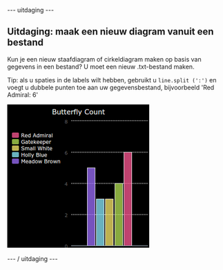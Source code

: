 \--- uitdaging \---

## Uitdaging: maak een nieuw diagram vanuit een bestand

Kun je een nieuw staafdiagram of cirkeldiagram maken op basis van gegevens in een bestand? U moet een nieuw .txt-bestand maken.

Tip: als u spaties in de labels wilt hebben, gebruikt u `line.split (':')` en voegt u dubbele punten toe aan uw gegevensbestand, bijvoorbeeld 'Red Admiral: 6'

![screenshot](images/pets-butterflies.png)

\--- / uitdaging \---